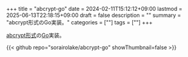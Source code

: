 +++
title = "abcrypt-go"
date = 2024-02-11T15:12:12+09:00
lastmod = 2025-06-13T22:18:15+09:00
draft = false
description = ""
summary = "abcrypt形式のGo実装。"
categories = [""]
tags = [""]
+++

[abcrypt形式](https://sorairolake.github.io/abcrypt/book/format.html)の[Go](https://go.dev/)実装。

{{< github repo="sorairolake/abcrypt-go" showThumbnail=false >}}
